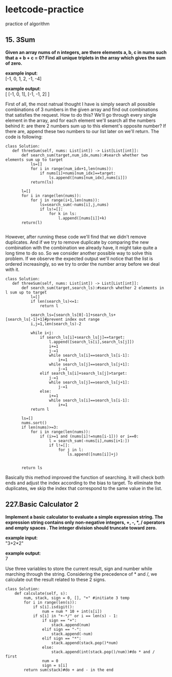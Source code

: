 # leetcode-practice
practice of algorithm
## 15. 3Sum
**Given an array nums of n integers, are there elements a, b, c in nums such that a + b + c = 0? Find all unique triplets in the array which gives the sum of zero.**

**example input**:     
[-1, 0, 1, 2, -1, -4]

**example output**:      
[
  [-1, 0, 1],
  [-1, -1, 2]
]

 First of all, the most natrual thought I have is simply search all possible combinations of 3 numbers in the given array and find out combinations that satisfies the request. How to do this? We'll go through every single element in the array, and for each element we'll search all the numbers behind it: are there 2 numbers sum up to this element's opposite number? If there are, append these two numbers to our list later on we'll return. The code is following:
 ```
 class Solution:
    def threeSum(self, nums: List[int]) -> List[List[int]]:
        def search_sum(target,num_idx,nums):#search whether two elements sum up to target
            ls=[]
            for i in range(num_idx+1,len(nums)):
                if nums[i]+nums[num_idx]==target:
                    ls.append([nums[num_idx],nums[i]])
            return(ls)
            
        l=[]
        for i in range(len(nums)):
            for j in range(i+1,len(nums)):
                ls=search_sum(-nums[i],j,nums)
                if ls!=[]:
                    for k in ls:
                        l.append([nums[i]]+k)                  
        return(l)
            
 ```
 However, after running these code we'll find that we didn't remove duplicates. And if we try to remove duplicate by comparing the new combination with the combination we already have, it might take quite a long time to do so. So we consider another possible way to solve this problem. If we observe the expected output we'll notice that the list is ordered increasingly, so we try to order the number array before we deal with it.
 
 ```
class Solution:
    def threeSum(self, nums: List[int]) -> List[List[int]]:
        def search_sum(target,search_ls):#search whether 2 elements in l sum up to target
            l=[]
            if len(search_ls)<=1:
                return l
            
            search_ls=[search_ls[0]-1]+search_ls+[search_ls[-1]+1]#prevent index out range
            i,j=1,len(search_ls)-2
            
            while i<j:
                if search_ls[i]+search_ls[j]==target:
                    l.append([search_ls[i],search_ls[j]])
                    i+=1
                    j-=1
                    while search_ls[i]==search_ls[i-1]:
                        i+=1
                    while search_ls[j]==search_ls[j+1]:
                        j-=1             
                elif search_ls[i]+search_ls[j]>target:
                    j-=1
                    while search_ls[j]==search_ls[j+1]:
                        j-=1
                else:
                    i+=1
                    while search_ls[i]==search_ls[i-1]:
                        i+=1
            return l 
        
        ls=[]
        nums.sort()
        if len(nums)>=3:
            for i in range(len(nums)):               
                if (i>=1 and (nums[i]!=nums[i-1])) or i==0:
                    l = search_sum(-nums[i],nums[i+1:]) 
                    if l!=[]:
                        for j in l:
                            ls.append([nums[i]]+j)
                
                    
        return ls
 ```
 Basically this method improved the function of searching. It will check both ends and adjust the index according to the bias to target. To eliminate the duplicates, we skip the index that correspond to the same value in the list.
 
 ## 227.Basic Calculator 2
**Implement a basic calculator to evaluate a simple expression string.
The expression string contains only non-negative integers, +, -, \*, / operators and empty spaces . The integer division should truncate toward zero.**

**example input**:     
"3+2*2"

**example output**:      
7

Use three variables to store the current result, sign and number while marching through the string. Considering the precedence of \* and /, we calculate out the result related to these 2 signs.

```
class Solution:
    def calculate(self, s):
        num, stack, sign = 0, [], "+" #initiate 3 temp
        for i in range(len(s)):
            if s[i].isdigit():
                num = num * 10 + int(s[i])
            if s[i] in "+-*/" or i == len(s) - 1:
                if sign == "+":
                    stack.append(num)
                elif sign == "-":
                    stack.append(-num)
                elif sign == "*":
                    stack.append(stack.pop()*num)
                else:
                    stack.append(int(stack.pop()/num))#do * and / first
                num = 0
                sign = s[i]
        return sum(stack)#do + and - in the end

```
